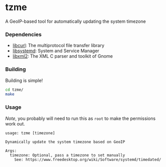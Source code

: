 # tzme
A GeoIP-based tool for automatically updating the system timezone

### Dependencies

* [libcurl](https://curl.haxx.se/libcurl/): The multiprotocol file transfer
    library
* [libsystemd](https://www.freedesktop.org/wiki/Software/systemd/): System and
    Service Manager
* [libxml2](http://xmlsoft.org/): The XML C parser and toolkit of Gnome

### Building

Building is simple!

```bash
cd tzme/
make
```

### Usage

_Note_, you probably will need to run this as `root` to make the permissions
work out.

```
usage: tzme [timezone]

Dynamically update the system timezone based on GeoIP

Args:
  timezone: Optional, pass a timezone to set manually
    See: https://www.freedesktop.org/wiki/Software/systemd/timedated/
```
